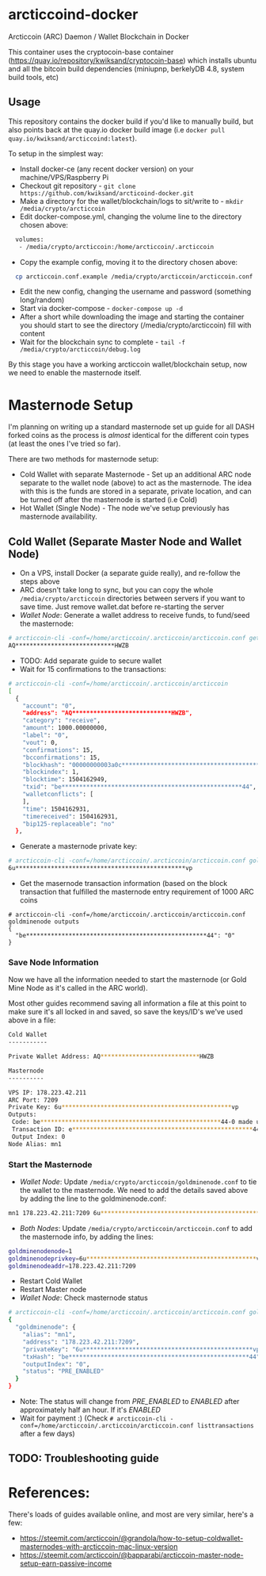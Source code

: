 # arcticcoind-docker
Arcticcoin (ARC) Daemon / Wallet Blockchain in Docker

This container uses the cryptocoin-base container (https://quay.io/repository/kwiksand/cryptocoin-base) which installs ubuntu and all the bitcoin build dependencies (miniupnp, berkelyDB 4.8, system build tools, etc)

## Usage

This repository contains the docker build if you'd like to manually build, but also points back at the quay.io docker build image (i.e `docker pull quay.io/kwiksand/arcticcoind:latest`).

To setup in the simplest way:
* Install docker-ce (any recent docker version) on your machine/VPS/Raspberry Pi
* Checkout git repository - `git clone https://github.com/kwiksand/arcticoind-docker.git`
* Make a directory for the wallet/blockchain/logs to sit/write to - `mkdir /media/crypto/arcticcoin`
* Edit docker-compose.yml, changing the volume line to the directory chosen above:
```bash
  volumes:
   - /media/crypto/arcticcoin:/home/arcticcoin/.arcticcoin
```
* Copy the example config, moving it to the directory chosen above:
```bash
  cp arcticcoin.conf.example /media/crypto/arcticcoin/arcticcoin.conf
```
* Edit the new config, changing the username and password (something long/random)
* Start via docker-compose - `docker-compose up -d`
* After a short while downloading the image and starting the container you should start to see the directory (/media/crypto/arcticcoin) fill with content
* Wait for the blockchain sync to complete - `tail -f /media/crypto/arcticcoin/debug.log`

By this stage you have a working arcticcoin wallet/blockchain setup, now we need to enable the masternode itself.  

# Masternode Setup

I'm planning on writing up a standard masternode set up guide for all DASH forked coins as the process is *almost* identical for the different coin types (at least the ones I've tried so far).

There are two methods for masternode setup:
* Cold Wallet with separate Masternode - Set up an additional ARC node separate to the wallet node (above) to act as the masternode.  The idea with this is the funds are stored in a separate, private location, and can be turned off after the masternode is started (i.e Cold)
* Hot Wallet (Single Node) - The node we've setup previously has masternode availability.

## Cold Wallet (Separate Master Node and Wallet Node)

* On a VPS, install Docker (a separate guide really), and re-follow the steps above
* ARC doesn't take long to sync, but you can copy the whole `/media/crypto/arcticcoin` directories between servers if you want to save time.  Just remove wallet.dat before re-starting the server
* *Wallet Node*: Generate a wallet address to receive funds, to fund/seed the masternode:
```bash
# arcticcoin-cli -conf=/home/arcticcoin/.arcticcoin/arcticcoin.conf getaccountaddress mn1
AQ****************************HWZB
```
* TODO: Add separate guide to secure wallet
* Wait for 15 confirmations to the transactions:
```bash
# arcticcoin-cli -conf=/home/arcticcoin/.arcticcoin/arcticcoin
[
  {
    "account": "0",
    "address": "AQ****************************HWZB",
    "category": "receive",
    "amount": 1000.00000000,
    "label": "0",
    "vout": 0,
    "confirmations": 15,
    "bcconfirmations": 15,
    "blockhash": "00000000003a0c***************************************************4d0f",
    "blockindex": 1,
    "blocktime": 1504162949,
    "txid": "be***************************************************44",
    "walletconflicts": [
    ],
    "time": 1504162931,
    "timereceived": 1504162931,
    "bip125-replaceable": "no"
  },
  ```
* Generate a masternode private key:
```bash
# arcticcoin-cli -conf=/home/arcticcoin/.arcticcoin/arcticcoin.conf goldminenode genkey
6u************************************************vp
```
* Get the masernode transaction information (based on the block transaction that fulfilled the masternode entry requirement of 1000 ARC coins
```bach
# arcticcoin-cli -conf=/home/arcticcoin/.arcticcoin/arcticcoin.conf goldminenode outputs
{
  "be***************************************************44": "0"
}
```
### Save Node Information

Now we have all the information needed to start the masternode (or Gold Mine Node as it's called in the ARC world).

Most other guides recommend saving all information a file at this point to make sure it's all locked in and saved, so save the keys/ID's we've used above in a file:

```bash
Cold Wallet
-----------

Private Wallet Address: AQ****************************HWZB

Masternode
----------

VPS IP: 178.223.42.211
ARC Port: 7209
Private Key: 6u************************************************vp
Outputs:
 Code: be***************************************************44-0 made up of:
 Transaction ID: e***************************************************44
 Output Index: 0
Node Alias: mn1
```

### Start the Masternode

* *Wallet Node*: Update `/media/crypto/arcticcoin/goldminenode.conf` to tie the wallet to the masternode.  We need to add the details saved above by adding the line to the goldminenode.conf:
```bash
mn1 178.223.42.211:7209 6u************************************************vp be***************************************************44 0
```
* *Both Nodes*: Update `/media/crypto/arcticcoin/arcticcoin.conf` to add the masternode info, by adding the lines:
```bash
goldminenodenode=1
goldminenodeprivkey=6u************************************************vp
goldminenodeaddr=178.223.42.211:7209
```
* Restart Cold Wallet
* Restart Master node
* *Wallet Node*: Check masternode status
```bash
# arcticcoin-cli -conf=/home/arcticcoin/.arcticcoin/arcticcoin.conf goldminenode list-conf
{
  "goldminenode": {
    "alias": "mn1",
    "address": "178.223.42.211:7209",
    "privateKey": "6u************************************************vp",
    "txHash": "be***************************************************44",
    "outputIndex": "0",
    "status": "PRE_ENABLED"
  }
}
````
* Note: The status will change from *PRE_ENABLED* to *ENABLED* after approximately half an hour.  If it's *ENABLED*
* Wait for payment :) (Check `# arcticcoin-cli -conf=/home/arcticcoin/.arcticcoin/arcticcoin.conf listtransactions` after a few days)

## TODO: Troubleshooting guide

# References:

There's loads of guides available online, and most are very similar, here's a few:
* https://steemit.com/arcticcoin/@grandola/how-to-setup-coldwallet-masternodes-with-arcticcoin-mac-linux-version
* https://steemit.com/arcticcoin/@bapparabi/arcticcoin-master-node-setup-earn-passive-income
